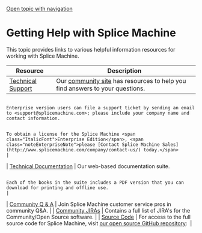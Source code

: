[Open topic with navigation](../../index.html#OnPremise/GettingStarted/GettingHelp.html)

[]()Getting Help with Splice Machine
====================================

This topic provides links to various helpful information resources for working with Splice Machine.

| Resource                                                                                      | Description                                                                                                                                                                                                                                  |
|-----------------------------------------------------------------------------------------------|----------------------------------------------------------------------------------------------------------------------------------------------------------------------------------------------------------------------------------------------|
| [Technical Support](https://community.splicemachine.com/ "Splice Machine Community Site")     | Our [community site](https://community.splicemachine.com/) has resources to help you find answers to your questions.                                                                                                                         
                                                                                                                                                                                                                                                                                                                                               
                                                                                                 Enterprise version users can file a support ticket by sending an email to <support@splicemachine.com>; please include your company name and contact information.                                                                              
                                                                                                                                                                                                                                                                                                                                               
                                                                                                 To obtain a license for the Splice Machine <span class="ItalicFont">Enterprise Edition</span>, <span class="noteEnterpriseNote">please [Contact Splice Machine Sales](http://www.splicemachine.com/company/contact-us/) today.</span>         |
| [Technical Documentation](http://doc.splicemachine.com/)                                      | Our web-based documentation suite.                                                                                                                                                                                                           
                                                                                                                                                                                                                                                                                                                                               
                                                                                                 Each of the books in the suite includes a PDF version that you can download for printing and offline use.                                                                                                                                     |
| [Community Q & A](https://community.splicemachine.com/ "Splice Machine Community Site")       | Join Splice Machine customer service pros in community Q&A.                                                                                                                                                                                  |
| [Community JIRAs](https://splice.atlassian.net/ "Link to Splice Machine Community JIRA list") | Contains a full list of JIRA's for the Community/Open Source software.                                                                                                                                                                       |
| [Source Code](https://github.com/splicemachine/spliceengine)                                  | For access to the full source code for Splice Machine, visit [our open source GitHub repository](https://github.com/splicemachine/spliceengine "Click to navigate to the Splice Machine Open Source GitHub repository (opens in new tab)"):  |

 


